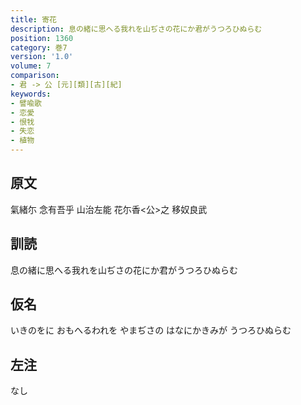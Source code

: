 ```yaml
---
title: 寄花
description: 息の緒に思へる我れを山ぢさの花にか君がうつろひぬらむ
position: 1360
category: 巻7
version: '1.0'
volume: 7
comparison:
- 君 -> 公 [元][類][古][紀]
keywords:
- 譬喩歌
- 恋愛
- 恨牫
- 失恋
- 植物
---
```


## 原文

氣緒尓 念有吾乎 山治左能 花尓香<公>之 移奴良武

## 訓読

息の緒に思へる我れを山ぢさの花にか君がうつろひぬらむ

## 仮名

いきのをに おもへるわれを やまぢさの はなにかきみが うつろひぬらむ

## 左注

なし
